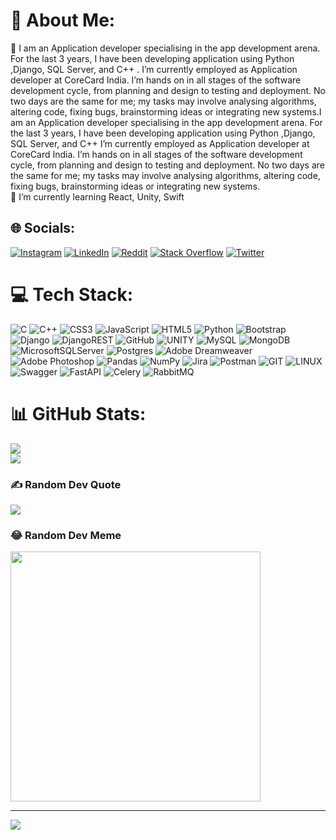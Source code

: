 # 💫 About Me:
🔭 I am an Application developer specialising in the app development arena. For the last 3 years, I have been developing application using Python ,Django, SQL Server, and C++ .
I’m currently employed as Application developer at CoreCard India. I’m hands on in all stages of the software development cycle, from planning and design to testing and deployment. No two days are the same for me; my tasks may involve analysing algorithms, altering code, fixing bugs, brainstorming ideas or integrating new systems.I am an Application developer specialising in the app development arena. For the last 3 years, I have been developing application using Python ,Django, SQL Server, and C++ I’m currently employed as Application developer at CoreCard India. I’m hands on in all stages of the software development cycle, from planning and design to testing and deployment. No two days are the same for me; my tasks may involve analysing algorithms, altering code, fixing bugs, brainstorming ideas or integrating new systems.
<br>🌱 I’m currently learning React, Unity, Swift<br>


## 🌐 Socials:
[![Instagram](https://img.shields.io/badge/Instagram-%23E4405F.svg?logo=Instagram&logoColor=white)](https://instagram.com/g4ur4v_s1ngh) [![LinkedIn](https://img.shields.io/badge/LinkedIn-%230077B5.svg?logo=linkedin&logoColor=white)](https://linkedin.com/in/gaurav-kumar-mrg) [![Reddit](https://img.shields.io/badge/Reddit-%23FF4500.svg?logo=Reddit&logoColor=white)](https://reddit.com/user/Gaurav7903) [![Stack Overflow](https://img.shields.io/badge/-Stackoverflow-FE7A16?logo=stack-overflow&logoColor=white)](https://stackoverflow.com/users/gaurav_singh_mrg) [![Twitter](https://img.shields.io/badge/Twitter-%231DA1F2.svg?logo=Twitter&logoColor=white)](https://twitter.com/gaurav_singh_mg) 

# 💻 Tech Stack:
![C](https://img.shields.io/badge/c-%2300599C.svg?style=for-the-badge&logo=c&logoColor=white) ![C++](https://img.shields.io/badge/c++-%2300599C.svg?style=for-the-badge&logo=c%2B%2B&logoColor=white) ![CSS3](https://img.shields.io/badge/css3-%231572B6.svg?style=for-the-badge&logo=css3&logoColor=white) ![JavaScript](https://img.shields.io/badge/javascript-%23323330.svg?style=for-the-badge&logo=javascript&logoColor=%23F7DF1E) ![HTML5](https://img.shields.io/badge/html5-%23E34F26.svg?style=for-the-badge&logo=html5&logoColor=white) ![Python](https://img.shields.io/badge/python-3670A0?style=for-the-badge&logo=python&logoColor=ffdd54) ![Bootstrap](https://img.shields.io/badge/bootstrap-%23563D7C.svg?style=for-the-badge&logo=bootstrap&logoColor=white) ![Django](https://img.shields.io/badge/django-%23092E20.svg?style=for-the-badge&logo=django&logoColor=white) ![DjangoREST](https://img.shields.io/badge/DJANGO-REST-ff1709?style=for-the-badge&logo=django&logoColor=white&color=ff1709&labelColor=gray) ![GitHub](https://img.shields.io/badge/GitHub-%23121011.svg?style=for-the-badge&logo=github&logoColor=white) ![UNITY](https://img.shields.io/badge/Unity-%2320232a.svg?style=for-the-badge&logo=unity&logoColor=white) ![MySQL](https://img.shields.io/badge/mysql-%2300f.svg?style=for-the-badge&logo=mysql&logoColor=white) ![MongoDB](https://img.shields.io/badge/MongoDB-%234ea94b.svg?style=for-the-badge&logo=mongodb&logoColor=white) ![MicrosoftSQLServer](https://img.shields.io/badge/Microsoft%20SQL%20Sever-CC2927?style=for-the-badge&logo=microsoft%20sql%20server&logoColor=white) ![Postgres](https://img.shields.io/badge/postgres-%23316192.svg?style=for-the-badge&logo=postgresql&logoColor=white) ![Adobe Dreamweaver](https://img.shields.io/badge/Adobe%20Dreamweaver-FF61F6.svg?style=for-the-badge&logo=Adobe%20Dreamweaver&logoColor=white) ![Adobe Photoshop](https://img.shields.io/badge/adobephotoshop-%2331A8FF.svg?style=for-the-badge&logo=adobephotoshop&logoColor=white) ![Pandas](https://img.shields.io/badge/pandas-%23150458.svg?style=for-the-badge&logo=pandas&logoColor=white) ![NumPy](https://img.shields.io/badge/numpy-%23013243.svg?style=for-the-badge&logo=numpy&logoColor=white) ![Jira](https://img.shields.io/badge/jira-%230A0FFF.svg?style=for-the-badge&logo=jira&logoColor=white) ![Postman](https://img.shields.io/badge/Postman-FF6C37?style=for-the-badge&logo=postman&logoColor=white) ![GIT](https://img.shields.io/badge/Git-fc6d26?style=for-the-badge&logo=git&logoColor=white) ![LINUX](https://img.shields.io/badge/Linux-FCC624?style=for-the-badge&logo=linux&logoColor=black) ![Swagger](https://img.shields.io/badge/-Swagger-%23Clojure?style=for-the-badge&logo=swagger&logoColor=white) ![FastAPI](https://img.shields.io/badge/FastAPI-005571?style=for-the-badge&logo=fastapi) ![Celery](https://img.shields.io/badge/celery-%2337814A.svg?&style=for-the-badge&logo=celery&logoColor=white) ![RabbitMQ](https://img.shields.io/badge/rabbitmq-%23FF6600.svg?&style=for-the-badge&logo=rabbitmq&logoColor=white)
# 📊 GitHub Stats:
![](https://github-readme-streak-stats.herokuapp.com/?user=gaurav-singh-mrg&theme=dark&hide_border=false)<br/>
![](https://github-readme-stats.vercel.app/api/top-langs/?username=gaurav-singh-mrg&theme=dark&hide_border=false&include_all_commits=true&count_private=true&layout=compact)

### ✍️ Random Dev Quote
![](https://quotes-github-readme.vercel.app/api?type=vetical&theme=radical)

### 😂 Random Dev Meme
<img src='https://randommeme-five.vercel.app/' style="height: 400px;"/>

---
[![](https://visitcount.itsvg.in/api?id=gaurav-singh-mrg&icon=0&color=3)](https://visitcount.itsvg.in)

